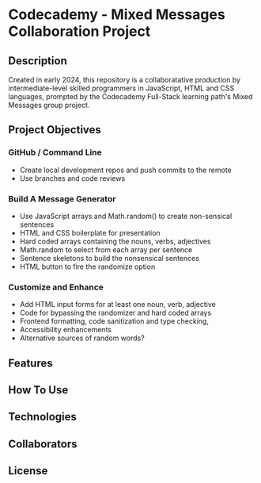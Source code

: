 
# Codecademy - Mixed Messages Collaboration Project

## Description
Created in early 2024, this repository is a collaboratative production by intermediate-level skilled programmers in JavaScript, HTML and CSS languages, prompted by the Codecademy Full-Stack learning path's Mixed Messages group project.

## Project Objectives
### GitHub / Command Line
* Create local development repos and push commits to the remote
* Use branches and code reviews

### Build A Message Generator
* Use JavaScript arrays and Math.random() to create non-sensical sentences
* HTML and CSS boilerplate for presentation
* Hard coded arrays containing the nouns, verbs, adjectives
* Math.random to select from each array per sentence
* Sentence skeletons to build the nonsensical sentences
* HTML button to fire the randomize option

### Customize and Enhance
* Add HTML input forms for at least one noun, verb, adjective
* Code for bypassing the randomizer and hard coded arrays
* Frontend formatting, code sanitization and type checking, 
* Accessibility enhancements
* Alternative sources of random words?


## Features
<to be completed>


## How To Use
<to be completed>


## Technologies
<to be completed>


## Collaborators
<to be completed>


## License
<to be completed>


